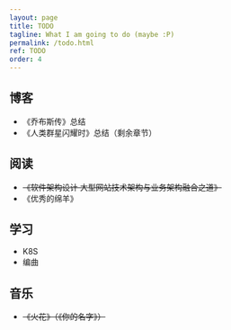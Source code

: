 ```yaml
---
layout: page
title: TODO
tagline: What I am going to do (maybe :P)
permalink: /todo.html
ref: TODO
order: 4
---
```


## 博客
- 《乔布斯传》总结
- 《人类群星闪耀时》总结（剩余章节）

## 阅读
- ~~《软件架构设计 大型网站技术架构与业务架构融合之道》~~
- 《优秀的绵羊》

## 学习
- K8S
- 编曲

## 音乐
- ~~《火花》（《你的名字》）~~